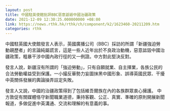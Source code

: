 ```yaml
---
layout: post
title: 中國駐英使館批評BBC惡意詆毀中國治疆政策
date: 2021-12-09 12:30:25.000000000 +08:00
link: https://news.rthk.hk/rthk/ch/component/k2/1623460-20211209.htm
categories: rthk
---
```


中國駐英國大使館發言人表示，英國廣播公司（BBC）採訪的所謂「新疆強迫勞動親歷者」的言論純屬謊言，這是一些人近年出於不良政治動機，惡意詆毀中國治疆政策，粗暴干涉中國內政行徑的又一例證。中方對此堅決反對。

發言人說，新疆沒有所謂的「強迫勞動」，只有自願就業、自主擇業，各族公民的合法勞動權益受到保護。一小撮反華勢力妄圖抹黑中國形象、誤導英國民眾、干擾中英關係發展的輿論操弄註定失敗。

發言人又說，中國的治疆政策得到了包括維吾爾族在內的各族群眾衷心擁護。
中方敦促有關媒體恪守新聞職業道德，秉持客觀、公正、真實、準確的原則開展新聞報道，多做促進中英溝通、交流和理解的有意義的事。
